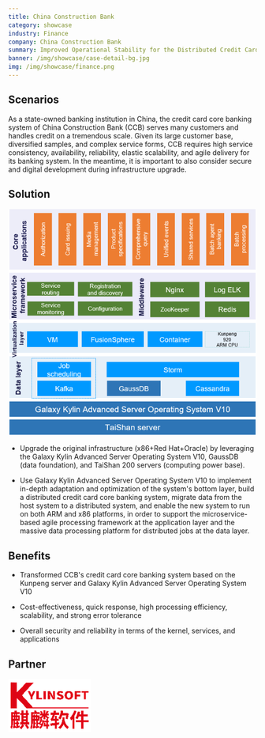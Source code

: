 ```yaml
---
title: China Construction Bank
category: showcase
industry: Finance
company: China Construction Bank
summary: Improved Operational Stability for the Distributed Credit Card Core Banking System
banner: /img/showcase/case-detail-bg.jpg
img: /img/showcase/finance.png
---
```


## **Scenarios**

As a state-owned banking institution in China, the credit card core banking system of China Construction Bank (CCB) serves many customers and handles credit on a tremendous scale. Given its large customer base, diversified samples, and complex service forms, CCB requires high service consistency, availability, reliability, elastic scalability, and agile delivery for its banking system. In the meantime, it is important to also consider secure and digital development during infrastructure upgrade.

## **Solution**

<div class="case-img"><img src="./f1.png"/></div>

- Upgrade the original infrastructure (x86+Red Hat+Oracle) by leveraging the Galaxy Kylin Advanced Server Operating System V10, GaussDB (data foundation), and TaiShan 200 servers (computing power base).

- Use Galaxy Kylin Advanced Server Operating System V10 to implement in-depth adaptation and optimization of the system's bottom layer, build a distributed credit card core banking system, migrate data from the host system to a distributed system, and enable the new system to run on both ARM and x86 platforms, in order to support the microservice-based agile processing framework at the application layer and the massive data processing platform for distributed jobs at the data layer.

## **Benefits**

- Transformed CCB's credit card core banking system based on the Kunpeng server and Galaxy Kylin Advanced Server Operating System V10

- Cost-effectiveness, quick response, high processing efficiency, scalability, and strong error tolerance

- Overall security and reliability in terms of the kernel, services, and applications

## Partner

<img src="./qiling.png"/>

